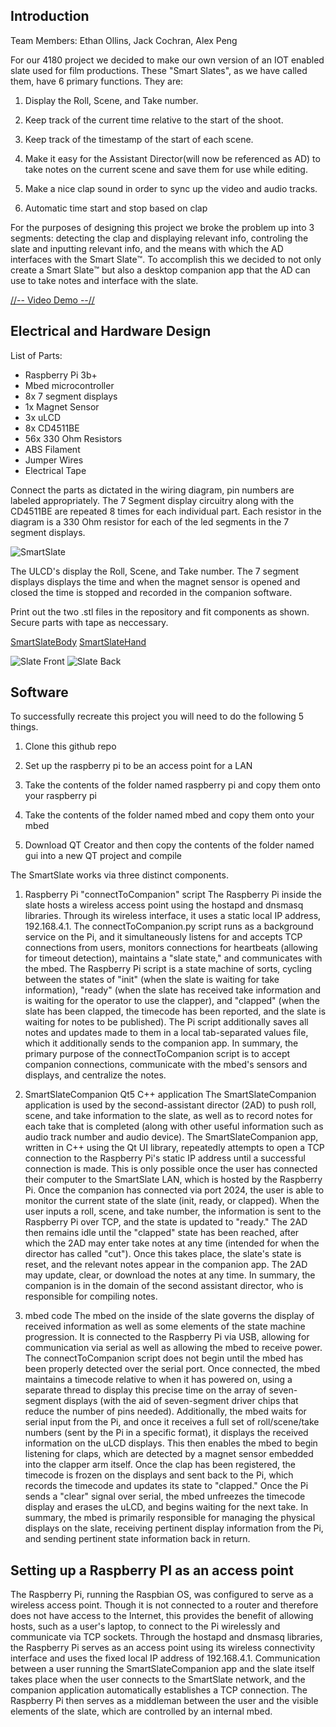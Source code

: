 Introduction
--
Team Members: Ethan Ollins, Jack Cochran, Alex Peng

For our 4180 project we decided to make our own version of an IOT enabled slate used for film productions. These "Smart Slates", as we have called them, have 6 primary functions.
They are:

1) Display the Roll, Scene, and Take number.
  
2) Keep track of the current time relative to the start of the shoot.
   
3) Keep track of the timestamp of the start of each scene.
   
4) Make it easy for the Assistant Director(will now be referenced as AD) to take notes on the current scene and save them for use while editing.
   
5) Make a nice clap sound in order to sync up the video and audio tracks.
    
6) Automatic time start and stop based on clap

For the purposes of designing this project we broke the problem up into 3 segments: detecting the clap and displaying relevant info, controling the slate and inputting relevant info, and the means with which the AD interfaces with the Smart Slate™️. To accomplish this we decided to not only create a Smart Slate™️ but also a desktop companion app that the AD can use to take notes and interface with the slate.

<a href="http://youtu.be/_YN7Nneg3RY" target="_blank">//-- Video Demo --//</a>


Electrical and Hardware Design
-

List of Parts:
* Raspberry Pi 3b+
* Mbed microcontroller
* 8x 7 segment displays
* 1x Magnet Sensor
* 3x uLCD
* 8x CD4511BE
* 56x 330 Ohm Resistors
* ABS Filament
* Jumper Wires
* Electrical Tape

Connect the parts as dictated in the wiring diagram, pin numbers are labeled appropriately. The 7 Segment display circuitry along with the CD4511BE are repeated 8 times for each individual part. Each resistor in the diagram is a 330 Ohm resistor for each of the led segments in the 7 segment displays.

![SmartSlate](https://github.com/eollins/SmartSlateCompanion/assets/91165948/4083f7fb-d806-48db-a4f1-9b5dd97c789d)



The ULCD's display the Roll, Scene, and Take number. The 7 segment displays displays the time and when the magnet sensor is opened and closed the time is stopped and recorded in the companion software.

Print out the two .stl files in the repository and fit components as shown. Secure parts with tape as neccessary.

[SmartSlateBody](smartslatebody.stl)
[SmartSlateHand](smartslateslapper.stl)

![Slate Front](https://github.com/eollins/SmartSlateCompanion/assets/91165948/4287fa16-3772-4246-b1cf-44e2e2c96084)
![Slate Back](https://github.com/eollins/SmartSlateCompanion/assets/91165948/dc97f9d7-b2ea-45a1-a74e-e8c866eb5b9c)


Software
--
To successfully recreate this project you will need to do the following 5 things.

1) Clone this github repo

2) Set up the raspberry pi to be an access point for a LAN

3) Take the contents of the folder named raspberry pi and copy them onto your raspberry pi

4) Take the contents of the folder named mbed and copy them onto your mbed

5) Download QT Creator and then copy the contents of the folder named gui into a new QT project and compile

The SmartSlate works via three distinct components.

1) Raspberry Pi "connectToCompanion" script
The Raspberry Pi inside the slate hosts a wireless access point using the hostapd and dnsmasq libraries. Through its wireless interface, it uses a static local IP address, 192.168.4.1. The connectToCompanion.py script runs as a background service on the Pi, and it simultaneously listens for and accepts TCP connections from users, monitors connections for heartbeats (allowing for timeout detection), maintains a "slate state," and communicates with the mbed. The Raspberry Pi script is a state machine of sorts, cycling between the states of "init" (when the slate is waiting for take information), "ready" (when the slate has received take information and is waiting for the operator to use the clapper), and "clapped" (when the slate has been clapped, the timecode has been reported, and the slate is waiting for notes to be published). The Pi script additionally saves all notes and updates made to them in a local tab-separated values file, which it additionally sends to the companion app. In summary, the primary purpose of the connectToCompanion script is to accept companion connections, communicate with the mbed's sensors and displays, and centralize the notes.

2) SmartSlateCompanion Qt5 C++ application
The SmartSlateCompanion application is used by the second-assistant director (2AD) to push roll, scene, and take information to the slate, as well as to record notes for each take that is completed (along with other useful information such as audio track number and audio device). The SmartSlateCompanion app, written in C++ using the Qt UI library, repeatedly attempts to open a TCP connection to the Raspberry Pi's static IP address until a successful connection is made. This is only possible once the user has connected their computer to the SmartSlate LAN, which is hosted by the Raspberry Pi. Once the companion has connected via port 2024, the user is able to monitor the current state of the slate (init, ready, or clapped). When the user inputs a roll, scene, and take number, the information is sent to the Raspberry Pi over TCP, and the state is updated to "ready." The 2AD then remains idle until the "clapped" state has been reached, after which the 2AD may enter take notes at any time (intended for when the director has called "cut"). Once this takes place, the slate's state is reset, and the relevant notes appear in the companion app. The 2AD may update, clear, or download the notes at any time. In summary, the companion is in the domain of the second assistant director, who is responsible for compiling notes.

3) mbed code
The mbed on the inside of the slate governs the display of received information as well as some elements of the state machine progression. It is connected to the Raspberry Pi via USB, allowing for communication via serial as well as allowing the mbed to receive power. The connectToCompanion script does not begin until the mbed has been properly detected over the serial port. Once connected, the mbed maintains a timecode relative to when it has powered on, using a separate thread to display this precise time on the array of seven-segment displays (with the aid of seven-segment driver chips that reduce the number of pins needed). Additionally, the mbed waits for serial input from the Pi, and once it receives a full set of roll/scene/take numbers (sent by the Pi in a specific format), it displays the received information on the uLCD displays. This then enables the mbed to begin listening for claps, which are detected by a magnet sensor embedded into the clapper arm itself. Once the clap has been registered, the timecode is frozen on the displays and sent back to the Pi, which records the timecode and updates its state to "clapped." Once the Pi sends a "clear" signal over serial, the mbed unfreezes the timecode display and erases the uLCD, and begins waiting for the next take. In summary, the mbed is primarily responsible for managing the physical displays on the slate, receiving pertinent display information from the Pi, and sending pertinent state information back in return.

Setting up a Raspberry PI as an access point
--
The Raspberry Pi, running the Raspbian OS, was configured to serve as a wireless access point. Though it is not connected to a router and therefore does not have access to the Internet, this provides the benefit of allowing hosts, such as a user's laptop, to connect to the Pi wirelessly and communicate via TCP sockets. Through the hostapd and dnsmasq libraries, the Raspberry Pi serves as an access point using its wireless connectivity interface and uses the fixed local IP address of 192.168.4.1. Communication between a user running the SmartSlateCompanion app and the slate itself takes place when the user connects to the SmartSlate network, and the companion application automatically establishes a TCP connection. The Raspberry Pi then serves as a middleman between the user and the visible elements of the slate, which are controlled by an internal mbed.

